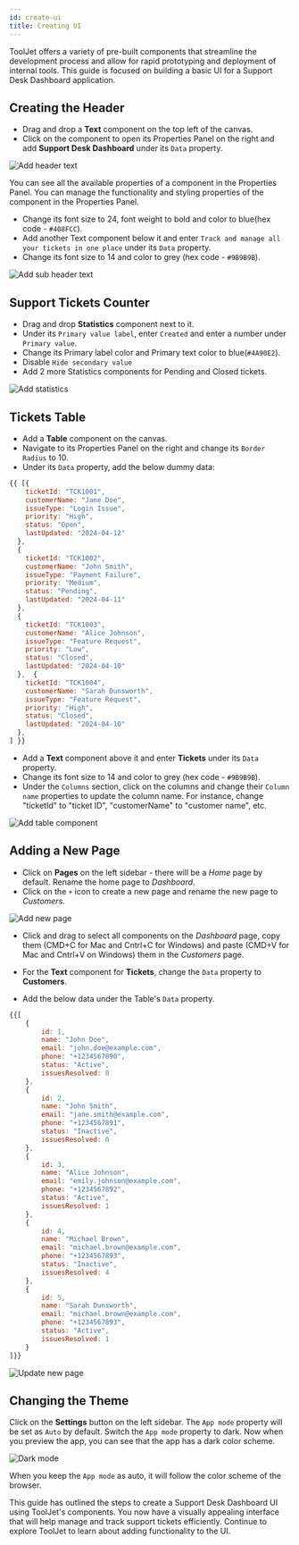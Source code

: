 ```yaml
---
id: create-ui
title: Creating UI
---
```


ToolJet offers a variety of pre-built components that streamline the development process and allow for rapid prototyping and deployment of internal tools. This guide is focused on building a basic UI for a Support Desk Dashboard application.

## Creating the Header
- Drag and drop a **Text** component on the top left of the canvas. 
- Click on the component to open its Properties Panel on the right and add **Support Desk Dashboard** under its `Data` property.  

<div style={{textAlign: 'center', marginBottom:'15px'}}>
    <img className="screenshot-full" src="/img/v2-beta/app-builder/walkthrough/create-ui/add-header-text.png" alt="Add header text" />
</div>

You can see all the available properties of a component in the Properties Panel. You can manage the functionality and styling properties of the component in the Properties Panel.

- Change its font size to 24, font weight to bold and color to blue(hex code - `#408FCC`). 
- Add another Text component below it and enter `Track and manage all your tickets in one place` under its `Data` property.
- Change its font size to 14 and color to grey (hex code - `#9B9B9B`).

<div style={{textAlign: 'center', marginBottom:'15px'}}>
    <img className="screenshot-full" src="/img/v2-beta/app-builder/walkthrough/create-ui/add-sub-header-text.png" alt="Add sub header text" />
</div>

## Support Tickets Counter
- Drag and drop **Statistics** component next to it. 
- Under its `Primary value label`, enter `Created` and enter a number under `Primary value`. 
- Change its Primary label color and Primary text color to blue(`#4A90E2`).
- Disable `Hide secondary value` 
- Add 2 more Statistics components for Pending and Closed tickets. 

<div style={{textAlign: 'center', marginBottom:'15px'}}>
    <img className="screenshot-full" src="/img/v2-beta/app-builder/walkthrough/create-ui/add-statistics.png" alt="Add statistics" />
</div>

## Tickets Table
- Add a **Table** component on the canvas. 
- Navigate to its Properties Panel on the right and change its `Border Radius` to 10.  
- Under its `Data` property, add the below dummy data:

```js
{{ [{
    ticketId: "TCK1001",
    customerName: "Jane Doe",
    issueType: "Login Issue",
    priority: "High",
    status: "Open",
    lastUpdated: "2024-04-12"
  },
  {
    ticketId: "TCK1002",
    customerName: "John Smith",
    issueType: "Payment Failure",
    priority: "Medium",
    status: "Pending",
    lastUpdated: "2024-04-11"
  },
  {
    ticketId: "TCK1003",
    customerName: "Alice Johnson",
    issueType: "Feature Request",
    priority: "Low",
    status: "Closed",
    lastUpdated: "2024-04-10"
  },  {
    ticketId: "TCK1004",
    customerName: "Sarah Dunsworth",
    issueType: "Feature Request",
    priority: "High",
    status: "Closed",
    lastUpdated: "2024-04-10"
  },
] }}
```

- Add a **Text** component above it and enter **Tickets** under its `Data` property.
- Change its font size to 14 and color to grey (hex code - `#9B9B9B`).
- Under the `Columns` section, click on the columns and change their `Column name` properties to update the column name. For instance, change "ticketId" to "ticket ID", "customerName" to "customer name", etc. 


<div style={{textAlign: 'center', marginBottom:'15px'}}>
    <img className="screenshot-full" src="/img/v2-beta/app-builder/walkthrough/create-ui/add-table.png" alt="Add table component" />
</div>



## Adding a New Page
- Click on **Pages** on the left sidebar - there will be a *Home* page by default. Rename the home page to <i>Dashboard</i>.
- Click on the `+` icon to create a new page and rename the new page to <i>Customers</i>.

<div style={{textAlign: 'center', marginBottom:'15px'}}>
    <img className="screenshot-full" src="/img/v2-beta/app-builder/walkthrough/create-ui/create-new-page.png" alt="Add new page" />
</div>

- Click and drag to select all components on the *Dashboard* page, copy them (CMD+C for Mac and Cntrl+C for Windows) and paste (CMD+V for Mac and Cntrl+V on Windows) them in the <i>Customers</i> page.


- For the **Text** component for **Tickets**, change the `Data` property to **Customers**.
- Add the below data under the Table's `Data` property.
```js
{{[
    {
        id: 1,
        name: "John Doe",
        email: "john.doe@example.com",
        phone: "+1234567890",
        status: "Active",
        issuesResolved: 0
    },
    {
        id: 2,
        name: "John Smith",
        email: "jane.smith@example.com",
        phone: "+1234567891",
        status: "Inactive",
        issuesResolved: 0
    },
    {
        id: 3,
        name: "Alice Johnson",
        email: "emily.johnson@example.com",
        phone: "+1234567892",
        status: "Active",
        issuesResolved: 1
    },
    {
        id: 4,
        name: "Michael Brown",
        email: "michael.brown@example.com",
        phone: "+1234567893",
        status: "Inactive",
        issuesResolved: 4
    },
    {
        id: 5,
        name: "Sarah Dunsworth",
        email: "michael.brown@example.com",
        phone: "+1234567893",
        status: "Active",
        issuesResolved: 1
    }
]}}
```
<div style={{textAlign: 'center', marginBottom:'15px'}}>
    <img className="screenshot-full" src="/img/v2-beta/app-builder/walkthrough/create-ui/update-new-page.png" alt="Update new page" />
</div>

## Changing the Theme

Click on the **Settings** button on the left sidebar. The `App mode` property will be set as `Auto` by default. Switch the `App mode` property to dark. Now when you preview the app, you can see that the app has a dark color scheme. 

<div style={{textAlign: 'center', marginBottom:'15px'}}>
    <img className="screenshot-full" src="/img/v2-beta/app-builder/walkthrough/create-ui/dark-color-scheme.png" alt="Dark mode" />
</div>


When you keep the `App mode` as auto, it will follow the color scheme of the browser.


This guide has outlined the steps to create a Support Desk Dashboard UI using ToolJet's components. You now have a visually appealing interface that will help manage and track support tickets efficiently. Continue to explore ToolJet to learn about adding functionality to the UI. 